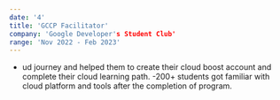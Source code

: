 ```yaml
---
date: '4'
title: 'GCCP Facilitator'
company: 'Google Developer's Student Club'
range: 'Nov 2022 - Feb 2023'
---
```


- ud journey and helped them to create their cloud boost account and complete their cloud learning path.
  -200+ students got familiar with cloud platform and tools after the completion of program.
